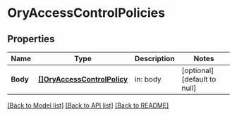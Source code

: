 # OryAccessControlPolicies

## Properties
Name | Type | Description | Notes
------------ | ------------- | ------------- | -------------
**Body** | [**[]OryAccessControlPolicy**](oryAccessControlPolicy.md) | in: body | [optional] [default to null]

[[Back to Model list]](../README.md#documentation-for-models) [[Back to API list]](../README.md#documentation-for-api-endpoints) [[Back to README]](../README.md)


